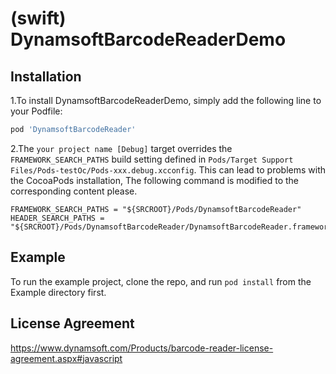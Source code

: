 # (swift) DynamsoftBarcodeReaderDemo

## Installation

1.To install DynamsoftBarcodeReaderDemo, simply add the following line to your Podfile:

```ruby
pod 'DynamsoftBarcodeReader'
```

2.The `your project name [Debug]` target overrides the `FRAMEWORK_SEARCH_PATHS` build setting defined in `Pods/Target Support Files/Pods-testOc/Pods-xxx.debug.xcconfig`. This can lead to problems with the CocoaPods installation, The following command is modified to the corresponding content please.

```
FRAMEWORK_SEARCH_PATHS = "${SRCROOT}/Pods/DynamsoftBarcodeReader"
HEADER_SEARCH_PATHS = "${SRCROOT}/Pods/DynamsoftBarcodeReader/DynamsoftBarcodeReader.framework/Headers"
```


## Example

To run the example project, clone the repo, and run `pod install` from the Example directory first.

## License Agreement
https://www.dynamsoft.com/Products/barcode-reader-license-agreement.aspx#javascript

